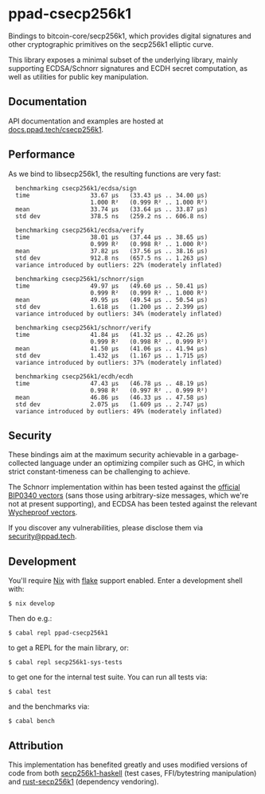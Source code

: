 # ppad-csecp256k1

Bindings to bitcoin-core/secp256k1, which provides digital signatures
and other cryptographic primitives on the secp256k1 elliptic curve.

This library exposes a minimal subset of the underlying library, mainly
supporting ECDSA/Schnorr signatures and ECDH secret computation, as well
as utilities for public key manipulation.

## Documentation

API documentation and examples are hosted at
[docs.ppad.tech/csecp256k1][hadoc].

## Performance

As we bind to libsecp256k1, the resulting functions are very fast:

```
  benchmarking csecp256k1/ecdsa/sign
  time                 33.67 μs   (33.43 μs .. 34.00 μs)
                       1.000 R²   (0.999 R² .. 1.000 R²)
  mean                 33.74 μs   (33.64 μs .. 33.87 μs)
  std dev              378.5 ns   (259.2 ns .. 606.8 ns)

  benchmarking csecp256k1/ecdsa/verify
  time                 38.01 μs   (37.44 μs .. 38.65 μs)
                       0.999 R²   (0.998 R² .. 1.000 R²)
  mean                 37.82 μs   (37.56 μs .. 38.16 μs)
  std dev              912.8 ns   (657.5 ns .. 1.263 μs)
  variance introduced by outliers: 22% (moderately inflated)

  benchmarking csecp256k1/schnorr/sign
  time                 49.97 μs   (49.60 μs .. 50.41 μs)
                       0.999 R²   (0.999 R² .. 1.000 R²)
  mean                 49.95 μs   (49.54 μs .. 50.54 μs)
  std dev              1.618 μs   (1.200 μs .. 2.399 μs)
  variance introduced by outliers: 34% (moderately inflated)

  benchmarking csecp256k1/schnorr/verify
  time                 41.84 μs   (41.32 μs .. 42.26 μs)
                       0.999 R²   (0.998 R² .. 0.999 R²)
  mean                 41.50 μs   (41.06 μs .. 41.94 μs)
  std dev              1.432 μs   (1.167 μs .. 1.715 μs)
  variance introduced by outliers: 37% (moderately inflated)

  benchmarking csecp256k1/ecdh/ecdh
  time                 47.43 μs   (46.78 μs .. 48.19 μs)
                       0.998 R²   (0.997 R² .. 0.999 R²)
  mean                 46.86 μs   (46.33 μs .. 47.58 μs)
  std dev              2.075 μs   (1.609 μs .. 2.747 μs)
  variance introduced by outliers: 49% (moderately inflated)
```

## Security

These bindings aim at the maximum security achievable in a
garbage-collected language under an optimizing compiler such as GHC, in
which strict constant-timeness can be challenging to achieve.

The Schnorr implementation within has been tested against the [official
BIP0340 vectors][ut340] (sans those using arbitrary-size messages, which
we're not at present supporting), and ECDSA has been tested against the
relevant [Wycheproof vectors][wyche].

If you discover any vulnerabilities, please disclose them via
security@ppad.tech.

## Development

You'll require [Nix][nixos] with [flake][flake] support enabled. Enter a
development shell with:

```
$ nix develop
```

Then do e.g.:

```
$ cabal repl ppad-csecp256k1
```

to get a REPL for the main library, or:

```
$ cabal repl secp256k1-sys-tests
```

to get one for the internal test suite. You can run all tests via:

```
$ cabal test
```

and the benchmarks via:

```
$ cabal bench
```

## Attribution

This implementation has benefited greatly and uses modified versions of
code from both [secp256k1-haskell][hsecp] (test cases, FFI/bytestring
manipulation) and [rust-secp256k1][rsecp] (dependency vendoring).

[nixos]: https://nixos.org/
[flake]: https://nixos.org/manual/nix/unstable/command-ref/new-cli/nix3-flake.html
[hadoc]: https://docs.ppad.tech/csecp256k1
[hsecp]: https://github.com/haskoin/secp256k1-haskell
[rsecp]: https://github.com/rust-bitcoin/rust-secp256k1
[ut340]: https://github.com/bitcoin/bips/blob/master/bip-0340/test-vectors.csv
[wyche]: https://github.com/C2SP/wycheproof
